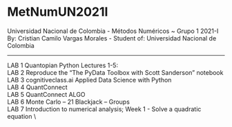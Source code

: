 # MetNumUN2021I
Universidad Nacional de Colombia - Métodos Numéricos ~ Grupo 1 2021-I \
By: Cristian Camilo Vargas Morales - Student of: Universidad Nacional de Colombia 

---

LAB 1 Quantopian Python Lectures 1-5: \
LAB 2 Reproduce the “The PyData Toolbox with Scott Sanderson” notebook \
LAB 3 cognitiveclass.ai Applied Data Science with Python \
LAB 4 QuantConnect \
LAB 5 QuantConnect ALGO \
LAB 6 Monte Carlo – 21 Blackjack – Groups \
LAB 7 Introduction to numerical analysis; Week 1 - Solve a quadratic equation \
